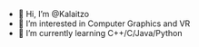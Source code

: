 - 👋 Hi, I’m @Kalaitzo
- 👀 I’m interested in Computer Graphics and VR
- 🌱 I’m currently learning C++/C/Java/Python

<!---
Kalaitzo/Kalaitzo is a ✨ special ✨ repository because its `README.md` (this file) appears on your GitHub profile.
You can click the Preview link to take a look at your changes.
--->
